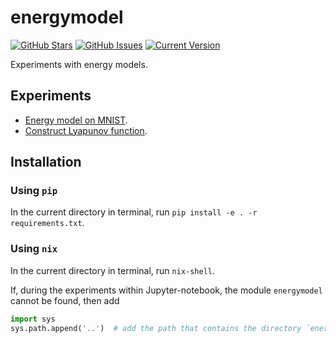 # energymodel

[![GitHub Stars](https://img.shields.io/github/stars/shuiruge/energymodel.svg)](https://github.com/shuiruge/energymodel) [![GitHub Issues](https://img.shields.io/github/issues/shuiruge/energymodel.svg)](https://github.com/shuiruge/energymodel/issues) [![Current Version](https://img.shields.io/badge/version-0.2.0-green.svg)](https://github.com/shuiruge/energymodel)

Experiments with energy models.

## Experiments

- [Energy model on MNIST](https://github.com/shuiruge/energymodel/blob/main/tests/Test_Energy_Model_on_MNIST.ipynb).
- [Construct Lyapunov function](https://github.com/shuiruge/energymodel/blob/main/tests/Test_Lyapunov.ipynb).

## Installation

### Using `pip`

In the current directory in terminal, run `pip install -e . -r requirements.txt`.

### Using `nix`

In the current directory in terminal, run `nix-shell`.

If, during the experiments within Jupyter-notebook, the module `energymodel` cannot be found, then add

```python
import sys
sys.path.append('..')  # add the path that contains the directory `energymodel.egg-info`.
```

